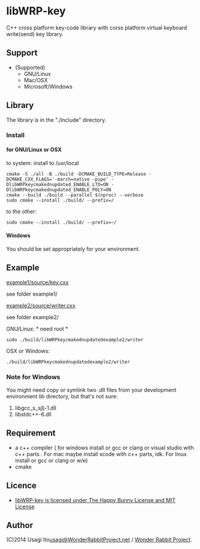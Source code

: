 # libWRP-key

C++ cross platform key-code library
 with corss platform virtual keyboard write(send) key library.

## Support

- (Supported)
    - GNU/Linux
    - Mac/OSX
    - Microsoft/Windows

## Library

The library is in the "./include" directory.

### Install

#### for GNU/Linux or OSX

to system: install to /usr/local
    
    cmake -S ./all -B ./build -DCMAKE_BUILD_TYPE=Release -DCMAKE_CXX_FLAGS='-march=native -pipe' -DlibWRPkeycmakednupdated_ENABLE_LTO=ON -DlibWRPkeycmakednupdated_ENABLE_POLY=ON
    cmake --build ./build --parallel $(nproc) --verbose
    sudo cmake --install ./build/ --prefix=/

to the other:

    sudo cmake --install ./build/ --prefix=~/

#### Windows

You should be set appropriately for your environment.

## Example

[example1/source/key.cxx](example1/key.cxx)

see folder example1/

[example2/source/writer.cxx](example2/writer.cxx)

see folder example2/

GNU/Linux: * need root *

    sudo ./build/libWRPkeycmakednupdatedexample2/writer

OSX or Windows:

    ./build/libWRPkeycmakednupdatedexample2/writer

### Note for Windows

You might need copy or symlink two .dll files from your development environment lib directory, but that's not sure:

1. libgcc_s_sjlj-1.dll
2. libstdc++-6.dll

## Requirement

* a c++ compiler ( for windows install or gcc or clang or visual studio with c++ parts . For mac maybe install xcode with c++ parts, idk. For linux install or gcc or clang or w/e)
* cmake 

## Licence

* [libWRP-key is licensed under The Happy Bunny License and MIT License](LICENCE.md)

## Author

(C)2014 Usagi Ito<usagi@WonderRabbitProject.net> / [Wonder Rabbit Project](http://www.WonderRabbitProject.net/).
